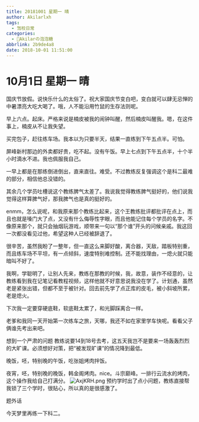```yaml
---
title: 20181001 星期一 晴
author: Akilarlxh
tags:
  - 驾校日常
categories:
  - 🍬Akilarの泡泡糖
abbrlink: 2b9de4a8
date: 2018-10-01 11:51:00
---
```

# 10月1日 星期一 晴

国庆节放假。说快乐什么的太俗了。祝大家国庆节变白吧，变白就可以肆无忌惮的中暑漂亮大吃大喝了。哦，人不能沿用竹鼠的生存法则呢。

早上六点。起床。严格来说是楠皮被我的闹钟叫醒，然后楠皮叫醒我。嗯，在这件事上，楠皮从不让我失望。

买完包子，赶往练车场。我本以为只要半天，结果一直练到下午五点半。可怕。

屏峰新村那边的外卖都好贵，吃不起。没有午饭。早上七点到下午五点半，十个半小时滴水不进。我也佩服我自己。

一早上都是在那练倒进倒出，直来直往。难受。不过教练反复强调这个是科二最难的部分，相信他总没错的。

其余几个学员吐槽说这个教练脾气太差了。我说我觉得教练脾气挺好的，他们说我觉得这样算脾气好，那我脾气也是真的挺好的。

enmm，怎么说呢，和我原来那个教练比起来，这个王教练批评都批评在点上，而且也就是嗓门大了点，又没有什么侮辱性字眼，而且他能记住每个学员的名字。不像原来那个，就只会抽烟玩游戏，顺带来一句以“那个谁”开头的问候亲戚。我这回一次都没看见过他，希望这种人已经被辞退了。

很辛苦，虽然我盼了一整年，但一直这么来脚好酸，离合器，天敌，踏板特别重，而且练车场不平坦，有一点倾斜，速度特别难控制。还不能找理由，一熄火就只能暗叫不好了。

我啊，学聪明了，让别人先来，教练在那教的时候，我，故意，装作不经意的，让教练看到我在记笔记看教程视频，这样他就不好意思说我没在学了。计划通，虽然老是紧张出错，但都不至于被针对。回去前先学了点正库的皮毛，被小斜坡所累，老是熄火。

下次我一定要穿硬底鞋，软底鞋太累了，和光脚踩离合一样。

老爹和我同一天开始第一次练车之旅，天哪，我还不如在家里学车快呢。看看父子俩谁先考出来吧。

想到一个严肃的问题 教练说要14到18号去考，这五天我岂不是要来一场轰轰烈烈的大旷课。必须想好对策，把“被发现旷课”的情况降到最低。

晚饭，呸，特别晚的午饭，吃张姐烤肉拌饭。

夜宵，呸，特别晚的晚饭，韩金阁烤肉。nice。斗宗巅峰。一排行云流水的烤肉，这个操作我给自己打满分。
![AxjKRH.png](https://s2.ax1x.com/2019/04/17/AxjKRH.png)
预约学时出了点小问题，教练直接帮我锁了三个学时，很贴心，所以真的是很感激了。

题外话

今天梦里再练一下科二。